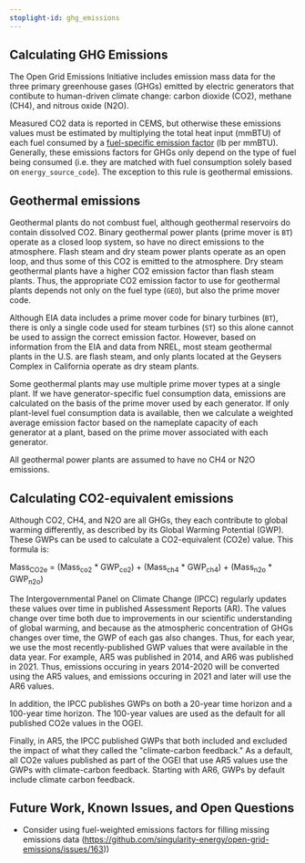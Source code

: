 ```yaml
---
stoplight-id: ghg_emissions
---
```


## Calculating GHG Emissions

The Open Grid Emissions Initiative includes emission mass data for the three primary greenhouse gases (GHGs) emitted by electric generators that contibute to human-driven climate change: carbon dioxide (CO2), methane (CH4), and nitrous oxide (N2O).

Measured CO2 data is reported in CEMS, but otherwise these emissions values must be estimated by multiplying the total heat input (mmBTU) of each fuel consumed by a [fuel-specific emission factor](https://github.com/singularity-energy/open-grid-emissions/blob/main/data/manual/emission_factors_for_co2_ch4_n2o.csv) (lb per mmBTU). Generally, these emissions factors for GHGs only depend on the type of fuel being consumed (i.e. they are matched with fuel consumption solely based on `energy_source_code`). The exception to this rule is geothermal emissions.

## Geothermal emissions
Geothermal plants do not combust fuel, although geothermal reservoirs do contain dissolved CO2. Binary geothermal power plants (prime mover is `BT`) operate as a closed loop system, so have no direct emissions to the atmosphere. Flash steam and dry steam power plants operate as an open loop, and thus some of this CO2 is emitted to the atmosphere. Dry steam geothermal plants have a higher CO2 emission factor than flash steam plants. Thus, the appropriate CO2 emission factor to use for geothermal plants depends not only on the fuel type (`GEO`), but also the prime mover code. 

Although EIA data includes a prime mover code for binary turbines (`BT`), there is only a single code used for steam turbines (`ST`) so this alone cannot be used to assign the correct emission factor. However, based on information from the EIA and data from NREL, most steam geothermal plants in the U.S. are flash steam, and only plants located at the Geysers Complex in California operate as dry steam plants. 

Some geothermal plants may use multiple prime mover types at a single plant. If we have generator-specific fuel consumption data, emissions are calculated on the basis of the prime mover used by each generator. If only plant-level fuel consumption data is available, then we calculate a weighted average emission factor based on the nameplate capacity of each generator at a plant, based on the prime mover associated with each generator. 

All geothermal power plants are assumed to have no CH4 or N2O emissions.

## Calculating CO2-equivalent emissions
Although CO2, CH4, and N2O are all GHGs, they each contribute to global warming differently, as described by its Global Warming Potential (GWP). These GWPs can be used to calculate a CO2-equivalent (CO2e) value. This formula is:

Mass<sub>CO2e</sub> = (Mass<sub>co2</sub> * GWP<sub>co2</sub>) + (Mass<sub>ch4</sub> * GWP<sub>ch4</sub>) + (Mass<sub>n2o</sub> * GWP<sub>n2o</sub>)


The Intergovernmental Panel on Climate Change (IPCC) regularly updates these values over time in published Assessment Reports (AR). The values change over time both due to improvements in our scientific understanding of global warming, and because as the atmospheric concentration of GHGs changes over time, the GWP of each gas also changes. Thus, for each year, we use the most recently-published GWP values that were available in the data year. For example, AR5 was published in 2014, and AR6 was published in 2021. Thus, emissions occuring in years 2014-2020 will be converted using the AR5 values, and emissions occuring in 2021 and later will use the AR6 values.

In addition, the IPCC publishes GWPs on both a 20-year time horizon and a 100-year time horizon. The 100-year values are used as the default for all published CO2e values in the OGEI. 

Finally, in AR5, the IPCC published GWPs that both included and excluded the impact of what they called the "climate-carbon feedback." As a default, all CO2e values published as part of the OGEI that use AR5 values use the GWPs with climate-carbon feedback. Starting with AR6, GWPs by default include climate carbon feedback.

## Future Work, Known Issues, and Open Questions
- Consider using fuel-weighted emissions factors for filling missing emissions data (https://github.com/singularity-energy/open-grid-emissions/issues/163))